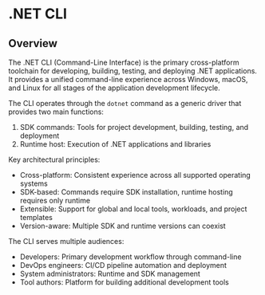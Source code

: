 # .NET CLI

## Overview

The .NET CLI (Command-Line Interface) is the primary cross-platform toolchain for developing, building, testing, and deploying .NET applications. It provides a unified command-line experience across Windows, macOS, and Linux for all stages of the application development lifecycle.

The CLI operates through the `dotnet` command as a generic driver that provides two main functions:

1. SDK commands: Tools for project development, building, testing, and deployment
2. Runtime host: Execution of .NET applications and libraries

Key architectural principles:

- Cross-platform: Consistent experience across all supported operating systems
- SDK-based: Commands require SDK installation, runtime hosting requires only runtime
- Extensible: Support for global and local tools, workloads, and project templates
- Version-aware: Multiple SDK and runtime versions can coexist

The CLI serves multiple audiences:

- Developers: Primary development workflow through command-line
- DevOps engineers: CI/CD pipeline automation and deployment
- System administrators: Runtime and SDK management
- Tool authors: Platform for building additional development tools
